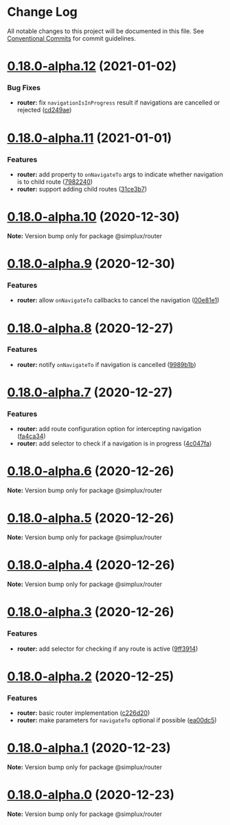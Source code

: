 # Change Log

All notable changes to this project will be documented in this file.
See [Conventional Commits](https://conventionalcommits.org) for commit guidelines.

# [0.18.0-alpha.12](https://github.com/MrWolfZ/simplux/compare/v0.18.0-alpha.11...v0.18.0-alpha.12) (2021-01-02)


### Bug Fixes

* **router:** fix `navigationIsInProgress` result if navigations are cancelled or rejected ([cd249ae](https://github.com/MrWolfZ/simplux/commit/cd249ae5fda1aa4391fa967120a667fa099bd820))





# [0.18.0-alpha.11](https://github.com/MrWolfZ/simplux/compare/v0.18.0-alpha.10...v0.18.0-alpha.11) (2021-01-01)


### Features

* **router:** add property to `onNavigateTo` args to indicate whether navigation is to child route ([7982240](https://github.com/MrWolfZ/simplux/commit/798224024a9c301dda7305fedc01582c55d353e2))
* **router:** support adding child routes ([31ce3b7](https://github.com/MrWolfZ/simplux/commit/31ce3b747a21dbea3fecd55d95bd610f024df0b1))





# [0.18.0-alpha.10](https://github.com/MrWolfZ/simplux/compare/v0.18.0-alpha.9...v0.18.0-alpha.10) (2020-12-30)

**Note:** Version bump only for package @simplux/router





# [0.18.0-alpha.9](https://github.com/MrWolfZ/simplux/compare/v0.18.0-alpha.8...v0.18.0-alpha.9) (2020-12-30)


### Features

* **router:** allow `onNavigateTo` callbacks to cancel the navigation ([00e81e1](https://github.com/MrWolfZ/simplux/commit/00e81e19449e2016900fee5eaa5a6c1554df76d7))





# [0.18.0-alpha.8](https://github.com/MrWolfZ/simplux/compare/v0.18.0-alpha.7...v0.18.0-alpha.8) (2020-12-27)


### Features

* **router:** notify `onNavigateTo` if navigation is cancelled ([9989b1b](https://github.com/MrWolfZ/simplux/commit/9989b1b8426b3b9d383dab243ffc93ea80cfa991))





# [0.18.0-alpha.7](https://github.com/MrWolfZ/simplux/compare/v0.18.0-alpha.6...v0.18.0-alpha.7) (2020-12-27)


### Features

* **router:** add route configuration option for intercepting navigation ([fa4ca34](https://github.com/MrWolfZ/simplux/commit/fa4ca343eb9ad1ad624e1aff2b0753a91e8963dc))
* **router:** add selector to check if a navigation is in progress ([4c047fa](https://github.com/MrWolfZ/simplux/commit/4c047fa2fd7fb400efd57bd502fbe5b2aaad942e))





# [0.18.0-alpha.6](https://github.com/MrWolfZ/simplux/compare/v0.18.0-alpha.5...v0.18.0-alpha.6) (2020-12-26)

**Note:** Version bump only for package @simplux/router





# [0.18.0-alpha.5](https://github.com/MrWolfZ/simplux/compare/v0.18.0-alpha.4...v0.18.0-alpha.5) (2020-12-26)

**Note:** Version bump only for package @simplux/router





# [0.18.0-alpha.4](https://github.com/MrWolfZ/simplux/compare/v0.18.0-alpha.3...v0.18.0-alpha.4) (2020-12-26)

**Note:** Version bump only for package @simplux/router





# [0.18.0-alpha.3](https://github.com/MrWolfZ/simplux/compare/v0.18.0-alpha.2...v0.18.0-alpha.3) (2020-12-26)


### Features

* **router:** add selector for checking if any route is active ([9ff3914](https://github.com/MrWolfZ/simplux/commit/9ff39140533655615384c0b581f1211104480a10))





# [0.18.0-alpha.2](https://github.com/MrWolfZ/simplux/compare/v0.18.0-alpha.1...v0.18.0-alpha.2) (2020-12-25)


### Features

* **router:** basic router implementation ([c226d20](https://github.com/MrWolfZ/simplux/commit/c226d206d770950adc9588ddf25da7e79eca5bba))
* **router:** make parameters for `navigateTo` optional if possible ([ea00dc5](https://github.com/MrWolfZ/simplux/commit/ea00dc5d777da96c7538050323f720c603fc6a78))





# [0.18.0-alpha.1](https://github.com/MrWolfZ/simplux/compare/v0.18.0-alpha.0...v0.18.0-alpha.1) (2020-12-23)

**Note:** Version bump only for package @simplux/router





# [0.18.0-alpha.0](https://github.com/MrWolfZ/simplux/compare/v0.17.0...v0.18.0-alpha.0) (2020-12-23)

**Note:** Version bump only for package @simplux/router
